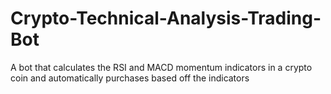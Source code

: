 # Crypto-Technical-Analysis-Trading-Bot
A bot that calculates the RSI and MACD momentum indicators in a crypto coin and automatically purchases based off the indicators 
